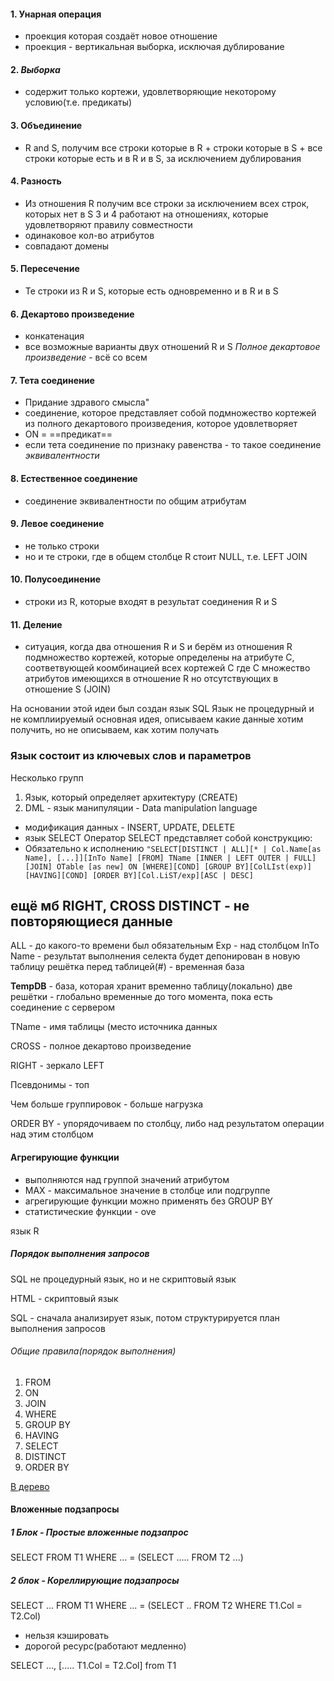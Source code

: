 #### 1. Унарная операция 
- проекция которая создаёт новое отношение 
- проекция - вертикальная выборка, исключая дублирование
#### 2. *Выборка*
- содержит только кортежи, удовлетворяющие некоторому условию(т.е. предикаты)
#### 3. Объединение
- R and S, получим все строки которые в R + строки которые в S + все строки которые есть и в R и в S, за исключением дублирования
#### 4. Разность 
-  Из отношения R получим все строки за исключением всех строк, которых нет в S
3 и 4 работают на отношениях, которые удовлетворяют правилу совместности
- одинаковое кол-во атрибутов
- совпадают домены
#### 5. Пересечение
- Те строки из R и S, которые есть одновременно и в R и в S
#### 6. Декартово произведение
- конкатенация 
- все возможные варианты двух отношений R и S 
*Полное декартовое произведение* -  всё со всем
#### 7. Тета соединение 
- Придание здравого смысла"
- соединение, которое представляет собой подмножество кортежей из полного декартового произведения, которое удовлетворяет 
-  ON = ==предикат==
- если тета соединение по признаку равенства - то такое соединение *эквивалентности* 
#### 8. Естественное соединение 
- соединение эквивалентности по общим атрибутам 
#### 9. Левое соединение 
- не только строки 
- но и те строки, где в общем столбце R стоит NULL, т.е. LEFT JOIN
#### 10. Полусоединение 
- строки из R, которые входят в результат соединения R и S
#### 11. Деление
-  ситуация, когда два отношения R и S и берём из отношения R подмножество кортежей, которые определены на атрибуте C, соответвующей коомбинацией всех кортежей С где С множество атрибутов имеющихся в отношение R но отсутствующих в отношение S (JOIN)

На основании этой идеи был создан язык SQL
Язык не процедурный и не комплиируемый
основная идея, описываем какие данные хотим получить, но не описываем, как хотим получать

### Язык состоит из ключевых слов и параметров
Несколько групп
1. Язык, который определяет архитектуру (CREATE)
2. DML - язык манипуляции - Data manipulation language
- модификация данных - INSERT, UPDATE, DELETE
- язык SELECT 
Оператор SELECT представляет собой конструкцию:
- Обязательно к исполнению
	`"SELECT[DISTINCT | ALL][* | Col.Name[as Name], [...]][InTo Name]
	[FROM] TName [INNER | LEFT OUTER | FULL][JOIN] OTable [as new]
	ON
	[WHERE][COND]
	[GROUP BY][ColLIst(exp)][HAVING][COND]
	[ORDER BY][Col.LiST/exp][ASC | DESC]`

ещё мб RIGHT, CROSS
DISTINCT - не повторяющиеся данные
-  
ALL - до какого-то времени был обязательным
Exp - над столбцом 
InTo Name - результат выполнения селекта будет депонирован в новую таблицу
решётка перед таблицей(#) - временная база

**TempDB** - база, которая хранит временно таблицу(локально)
две решётки - глобально временные до того момента,  пока есть соединение с сервером

TName - имя таблицы (место источника данных

CROSS - полное декартово произведение

RIGHT - зеркало LEFT

Псевдонимы - топ

Чем больше группировок - больше нагрузка

ORDER BY - упорядочиваем по столбцу, либо над результатом операции над этим столбцом
#### Агрегирующие функции 
- выполняются над группой значений атрибутом 
- MAX - максимальное значение в столбце или подгруппе 
- агрегирующие функции можно применять без GROUP BY
- статистические функции - ove

язык R 

##### Порядок выполнения запросов
SQL не процедурный язык, но и не скриптовый язык
 
HTML - скриптовый язык

SQL - сначала анализирует язык, потом структурируется план выполнения запросов

###### Общие правила(порядок выполнения)
1. FROM
2. ON 
3. JOIN
4. WHERE 
5. GROUP BY
6. HAVING 
7. SELECT 
8. DISTINCT
9. ORDER BY

[B дерево](https://neerc.ifmo.ru/wiki/index.php?title=B-%D0%B4%D0%B5%D1%80%D0%B5%D0%B2%D0%BE)









#### Вложенные подзапросы 
##### 1 Блок -  Простые вложенные подзапрос 
SELECT
FROM T1
WHERE ... = (SELECT ..... FROM T2 ...)

##### 2 блок - Кореллирующие подзапросы
SELECT ...
FROM T1 
WHERE ... = (SELECT ..
FROM T2 
WHERE T1.Col = T2.Col)

- нельзя кэшировать 
- дорогой ресурс(работают медленно)

SELECT ..., [..... T1.Col = T2.Col]
from T1










